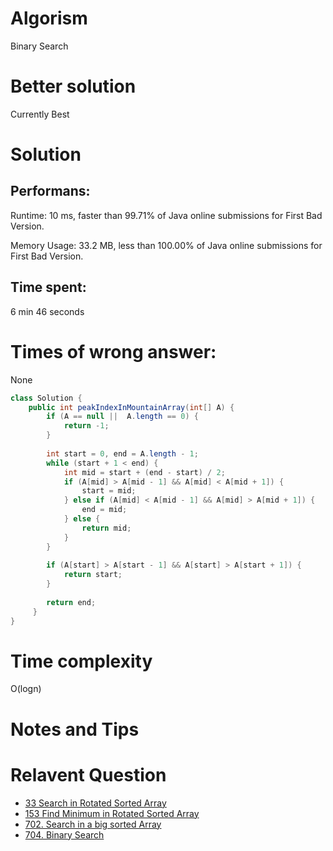 # Algorism 

Binary Search 

# Better solution 

Currently Best

# Solution 

## Performans:

Runtime: 10 ms, faster than 99.71% of Java online submissions for First Bad Version.

Memory Usage: 33.2 MB, less than 100.00% of Java online submissions for First Bad Version.

## Time spent: 

6 min 46 seconds

# Times of wrong answer:

None

```java
class Solution {
    public int peakIndexInMountainArray(int[] A) {
        if (A == null ||  A.length == 0) {
            return -1;
        }
        
        int start = 0, end = A.length - 1;
        while (start + 1 < end) {
            int mid = start + (end - start) / 2;
            if (A[mid] > A[mid - 1] && A[mid] < A[mid + 1]) {
                start = mid;
            } else if (A[mid] < A[mid - 1] && A[mid] > A[mid + 1]) {
                end = mid;
            } else {
                return mid;
            }
        }
        
        if (A[start] > A[start - 1] && A[start] > A[start + 1]) {
            return start;
        }
        
        return end;
     }
}
```

# Time complexity
O(logn)

# Notes and Tips

# Relavent Question
- [33 Search in Rotated Sorted Array](https://github.com/Wanchunwei/leetcode/blob/master/notes/Search_in_Rotated_Sorted_Array.md)
- [153 Find Minimum in Rotated Sorted Array](https://github.com/Wanchunwei/leetcode/blob/master/notes/Find_Minimum_in_Rotated_Sorted_Array.md)
- [702. Search in a big sorted Array](https://github.com/Wanchunwei/leetcode/blob/master/notes/Search_In_a_Big_Sorted_Array.md)
- [704. Binary Search](https://github.com/Wanchunwei/leetcode/blob/master/notes/Binary_Search.md)

